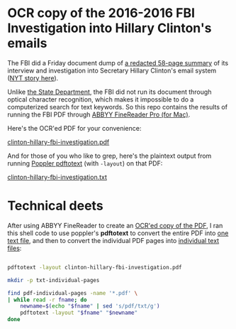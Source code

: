 # OCR copy of the 2016-2016 FBI Investigation into Hillary Clinton's emails

The FBI did a Friday document dump of [a redacted 58-page summary](http://www.nytimes.com/interactive/2016/09/02/us/politics/document-Hillary-Clinton-FBI-Investigation.html) of its interview and investigation into Secretary Hillary Clinton's email system ([NYT story here](http://www.nytimes.com/2016/09/03/us/politics/hillary-clinton-fbi.html)).

Unlike [the State Department](https://foia.state.gov/Search/Collections.aspx), the FBI did not run its document through optical character recognition, which makes it impossible to do a computerized search for text keywords. So this repo contains the results of running the FBI PDF through [ABBYY FineReader Pro (for Mac)](https://www.abbyy.com/support/finereader_pro_for_mac/sr/).

Here's the OCR'ed PDF for your convenience: 

[clinton-hillary-fbi-investigation.pdf](//dannguyen.github.io/clinton-hillary-email-fbi-investigation-docs/clinton-hillary-fbi-investigation.pdf)

And for those of you who like to grep, here's the plaintext output from running [Poppler pdftotext](https://poppler.freedesktop.org/) (with `-layout`) on that PDF: 

[clinton-hillary-fbi-investigation.txt](//dannguyen.github.io/clinton-hillary-email-fbi-investigation-docs/clinton-hillary-fbi-investigation.txt)





# Technical deets

After using ABBYY FineReader to create an [OCR'ed copy of the PDF](clinton-hillary-fbi-investigation.pdf), I ran this shell code to use poppler's __pdftotext__ to convert the entire PDF into [one text file](clinton-hillary-fbi-investigation.txt), and then to convert the individual PDF pages into [individual text files](txt-individual-pages):


```sh

pdftotext -layout clinton-hillary-fbi-investigation.pdf

mkdir -p txt-individual-pages

find pdf-individual-pages -name '*.pdf' \
| while read -r fname; do
    newname=$(echo "$fname" | sed 's/pdf/txt/g')
    pdftotext -layout "$fname" "$newname"
done
```

